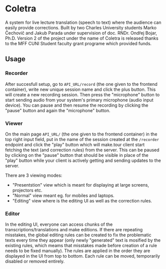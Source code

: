# Coletra
A system for live lecture translation (speech to text) where the audience can easily provide corrections. Built by two Charles University students Marko Čechovič and Jakub Parada under supervision of doc. RNDr. Ondřej Bojar, Ph.D. Version 2 of the project under the name of Coletra is released thanks to the MFF CUNI Student faculty grant programe which provided funds.

## Usage

### Recorder
After succesfull setup, go to `API_URL/record` (the one given to the frontend container), write new unique session name and click the plus button. This will create a new recording session. Then press the "microphone" button to start sending audio from your system's primary microphone (audio input device). You can pause and then resume the recording by clicking the "pause" button and again the "microphone" button.

### Viewer
On the main page `API_URL/` (the one given to the frontend container) in the top right input field, put in the name of the session created at the `/recorder` endpoint and click the "play" button which will make.tour client start fetching the text (and correction rules) from the server. This can be paused by clicking on the "pause" button that should be visible in place of the "play" button while your client is actively getting and sending updates to the server.

There are 3 viewing modes:
- "Presentstion" view which is meant for displaying at large screens, projectors etc.
- "Normal" view meant eg. for mobiles and laptops.
- "Editing" view where is the editing UI as well as the correction rules.

### Editor
In the editing UI, everyone can access chunks of the transcriptions/translations and make editions. If there are repeating misstakes, the global editing rules can be created to fix the problematic texts every time they appear (only newly "generated" text is mosified by the existing rules, which meams that misstakes made before creation of a rule needs to be fixed manually). The rules are applied in the order they are displayed in the UI from top to bottom. Each rule can be moved, temporarily disabled or removed entirely.
